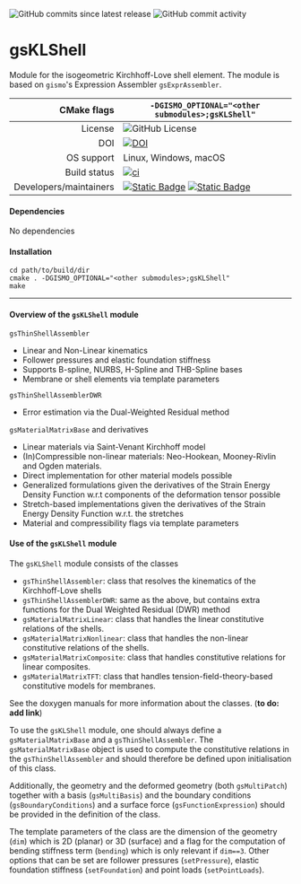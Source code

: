 ![GitHub commits since latest release](https://img.shields.io/github/commits-since/gismo/gsKLShell/latest?color=008A00)
![GitHub commit activity](https://img.shields.io/github/commit-activity/m/gismo/gsKLShell?color=008A00)

# gsKLShell

Module for the isogeometric Kirchhoff-Love shell element. The module is based on `gismo`'s Expression Assembler `gsExprAssembler`.

|CMake flags|```-DGISMO_OPTIONAL="<other submodules>;gsKLShell"```|
|--:|---|
|License|![GitHub License](https://img.shields.io/github/license/gismo/gismo?color=008A00)|
|DOI|[![DOI](https://zenodo.org/badge/DOI/10.5281/zenodo.15167503.svg)](https://doi.org/10.5281/zenodo.15167503)|
|OS support|Linux, Windows, macOS|
|Build status|[![ci](https://github.com/gismo/gsKLShell/actions/workflows/ci.yml/badge.svg)](https://github.com/gismo/gsKLShell/actions/workflows/ci.yml)|
|Developers/maintainers| [![Static Badge](https://img.shields.io/badge/@hverhelst-008A00)](https://github.com/hverhelst) [![Static Badge](https://img.shields.io/badge/@Crazy--Rich--Meghan-008A00)](https://github.com/Crazy-Rich-Meghan)|

#### Dependencies
No dependencies

#### Installation
```
cd path/to/build/dir
cmake . -DGISMO_OPTIONAL="<other submodules>;gsKLShell"
make
```

***

#### Overview of the `gsKLShell` module
`gsThinShellAssembler`
* Linear and Non-Linear kinematics
* Follower pressures and elastic foundation stiffness
* Supports B-spline, NURBS, H-Spline and THB-Spline bases
* Membrane or shell elements via template parameters

`gsThinShellAssemblerDWR`
* Error estimation via the Dual-Weighted Residual method

`gsMaterialMatrixBase` and derivatives
* Linear materials via Saint-Venant Kirchhoff model
* (In)Compressible non-linear materials: Neo-Hookean, Mooney-Rivlin and Ogden materials.
* Direct implementation for other material models possible
* Generalized formulations given the derivatives of the Strain Energy Density Function w.r.t components of the deformation tensor possible
* Stretch-based implementations given the derivatives of the Strain Energy Density Function w.r.t. the stretches
* Material and compressibility flags via template parameters


#### Use of the `gsKLShell` module
The `gsKLShell` module consists of the classes
* `gsThinShellAssembler`: class that resolves the kinematics of the Kirchhoff-Love shells
* `gsThinShellAssemblerDWR`: same as the above, but contains extra functions for the Dual Weighted Residual (DWR) method
* `gsMaterialMatrixLinear`: class that handles the linear constitutive relations of the shells.
* `gsMaterialMatrixNonlinear`: class that handles the non-linear constitutive relations of the shells.
* `gsMaterialMatrixComposite`: class that handles constitutive relations for linear composites.
* `gsMaterialMatrixTFT`: class that handles tension-field-theory-based constitutive models for membranes.

See the doxygen manuals for more information about the classes. (**to do: add link**)

To use the `gsKLShell` module, one should always define a `gsMaterialMatrixBase` and a `gsThinShellAssembler`. The `gsMaterialMatrixBase` object is used to compute the constitutive relations in the `gsThinShellAssembler` and should therefore be defined upon initialisation of this class.

Additionally, the geometry and the deformed geometry (both `gsMultiPatch`) together with a basis (`gsMultiBasis`) and the boundary conditions (`gsBoundaryConditions`) and a surface force (`gsFunctionExpression`) should be provided in the definition of the class.

The template parameters of the class are the dimension of the geometry (`dim`) which is 2D (planar) or 3D (surface) and a flag for the computation of bending stiffness term (`bending`) which is only relevant if `dim==3`. Other options that can be set are follower pressures (`setPressure`), elastic foundation stiffness (`setFoundation`) and point loads (`setPointLoads`).
